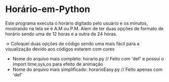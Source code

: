 # Horário-em-Python
Este programa executa o horário digitado pelo usuário e os minutos, mostrando na tela se é A.M ou P.M. Alem de ter duas opções de formato de horário sendo uma de 12 horas e a outra de 24 horas. 

-> Coloquei duas opções de código sendo uma mais fácil para a visualização devido aos códigos estarem com cores 
- Nome do arquivo mais completo: horario.py          // Feito com 'def' e possui o import time,sys,os para efeito de animação
- Nome do arquivo mais simplificado: horarioEasy.py  // Feito apenas com 'def'
